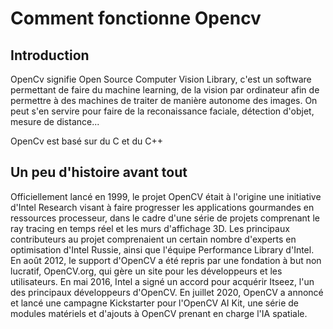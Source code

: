 # Comment fonctionne Opencv

## Introduction
OpenCv signifie Open Source Computer Vision Library, c'est un software permettant de faire du machine learning, de la vision par ordinateur afin de permettre à des machines de traiter de manière autonome des images. On peut s'en servire pour faire de la reconaissance faciale, détection d'objet, mesure de distance... 

OpenCv est basé sur du C et du C++ 

## Un peu d'histoire avant tout

Officiellement lancé en 1999, le projet OpenCV était à l'origine une initiative d'Intel Research visant à faire progresser les applications gourmandes en ressources processeur, dans le cadre d'une série de projets comprenant le ray tracing en temps réel et les murs d'affichage 3D. 
Les principaux contributeurs au projet comprenaient un certain nombre d'experts en optimisation d'Intel Russie, ainsi que l'équipe Performance Library d'Intel.
En août 2012, le support d'OpenCV a été repris par une fondation à but non lucratif, OpenCV.org, qui gère un site pour les développeurs et les utilisateurs.
En mai 2016, Intel a signé un accord pour acquérir Itseez, l'un des principaux développeurs d'OpenCV.
En juillet 2020, OpenCV a annoncé et lancé une campagne Kickstarter pour l'OpenCV AI Kit, une série de modules matériels et d'ajouts à OpenCV prenant en charge l'IA spatiale.

